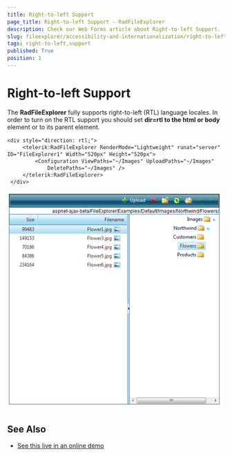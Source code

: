 ```yaml
---
title: Right-to-left Support
page_title: Right-to-left Support - RadFileExplorer
description: Check our Web Forms article about Right-to-left Support.
slug: fileexplorer/accessibility-and-internationalization/right-to-left-support
tags: right-to-left,support
published: True
position: 1
---
```


# Right-to-left Support

The **RadFileExplorer** fully supports right-to-left (RTL) language locales. In order to turn on the RTL support you should set **dir=rtl to the html or body** element or to its parent element.

````ASP.NET
<div style="direction: rtl;">
	 <telerik:RadFileExplorer RenderMode="Lightweight" runat="server" ID="FileExplorer1" Width="520px" Height="520px">
		 <Configuration ViewPaths="~/Images" UploadPaths="~/Images"
			 DeletePaths="~/Images" />
	 </telerik:RadFileExplorer>
 </div>
````

![radfileexplorer-rtl-screenshot](images/radfileexplorer-rtl-screenshot.png)

## See Also

 * [See this live in an online demo](https://demos.telerik.com/aspnet-ajax/fileexplorer/examples/righttoleftsupport/defaultcs.aspx)
